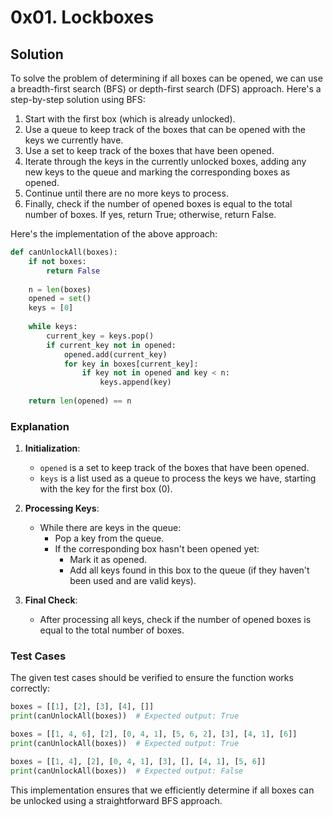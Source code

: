 # 0x01. Lockboxes

## Solution

To solve the problem of determining if all boxes can be opened, we can use a breadth-first search (BFS) or depth-first search (DFS) approach. Here's a step-by-step solution using BFS:

1. Start with the first box (which is already unlocked).
2. Use a queue to keep track of the boxes that can be opened with the keys we currently have.
3. Use a set to keep track of the boxes that have been opened.
4. Iterate through the keys in the currently unlocked boxes, adding any new keys to the queue and marking the corresponding boxes as opened.
5. Continue until there are no more keys to process.
6. Finally, check if the number of opened boxes is equal to the total number of boxes. If yes, return True; otherwise, return False.

Here's the implementation of the above approach:

```python
def canUnlockAll(boxes):
    if not boxes:
        return False
    
    n = len(boxes)
    opened = set()
    keys = [0]
    
    while keys:
        current_key = keys.pop()
        if current_key not in opened:
            opened.add(current_key)
            for key in boxes[current_key]:
                if key not in opened and key < n:
                    keys.append(key)
    
    return len(opened) == n
```

### Explanation
1. **Initialization**:
   - `opened` is a set to keep track of the boxes that have been opened.
   - `keys` is a list used as a queue to process the keys we have, starting with the key for the first box (0).

2. **Processing Keys**:
   - While there are keys in the queue:
     - Pop a key from the queue.
     - If the corresponding box hasn't been opened yet:
       - Mark it as opened.
       - Add all keys found in this box to the queue (if they haven't been used and are valid keys).

3. **Final Check**:
   - After processing all keys, check if the number of opened boxes is equal to the total number of boxes.

### Test Cases
The given test cases should be verified to ensure the function works correctly:

```python
boxes = [[1], [2], [3], [4], []]
print(canUnlockAll(boxes))  # Expected output: True

boxes = [[1, 4, 6], [2], [0, 4, 1], [5, 6, 2], [3], [4, 1], [6]]
print(canUnlockAll(boxes))  # Expected output: True

boxes = [[1, 4], [2], [0, 4, 1], [3], [], [4, 1], [5, 6]]
print(canUnlockAll(boxes))  # Expected output: False
```

This implementation ensures that we efficiently determine if all boxes can be unlocked using a straightforward BFS approach.
